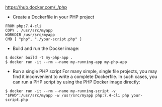https://hub.docker.com/_/php


* Create a Dockerfile in your PHP project
```
FROM php:7.4-cli
COPY . /usr/src/myapp
WORKDIR /usr/src/myapp
CMD [ "php", "./your-script.php" ]
```

* Build and run the Docker image:
```
$ docker build -t my-php-app .
$ docker run -it --rm --name my-running-app my-php-app
```


* Run a single PHP script
For many simple, single file projects, 
you may find it inconvenient to write a complete Dockerfile. 
In such cases, you can run a PHP script by using the PHP Docker image directly:

```
$ docker run -it --rm --name my-running-script -v "$PWD":/usr/src/myapp -w /usr/src/myapp php:7.4-cli php your-script.php
```

